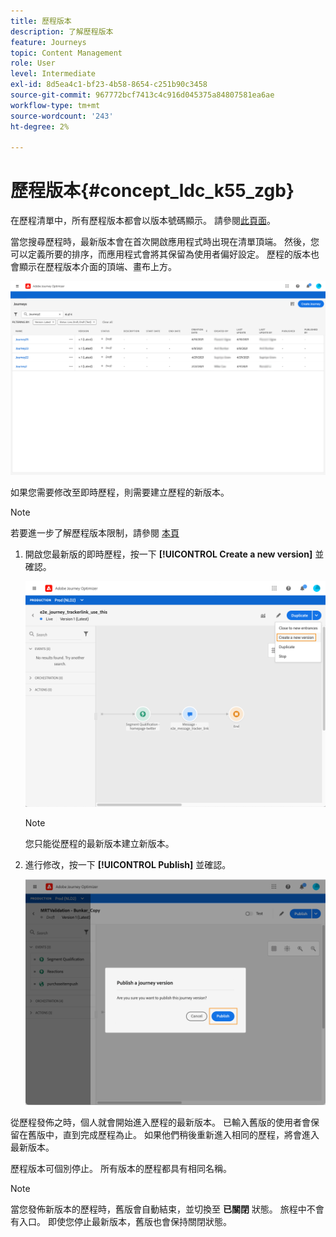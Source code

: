 ```yaml
---
title: 歷程版本
description: 了解歷程版本
feature: Journeys
topic: Content Management
role: User
level: Intermediate
exl-id: 8d5ea4c1-bf23-4b58-8654-c251b90c3458
source-git-commit: 967772bcf7413c4c916d045375a84807581ea6ae
workflow-type: tm+mt
source-wordcount: '243'
ht-degree: 2%

---
```


# 歷程版本{#concept_ldc_k55_zgb}

在歷程清單中，所有歷程版本都會以版本號碼顯示。 請參閱[此頁面](../building-journeys/using-the-journey-designer.md)。

當您搜尋歷程時，最新版本會在首次開啟應用程式時出現在清單頂端。 然後，您可以定義所要的排序，而應用程式會將其保留為使用者偏好設定。 歷程的版本也會顯示在歷程版本介面的頂端、畫布上方。

![](../assets/journeyversions1.png)

如果您需要修改至即時歷程，則需要建立歷程的新版本。

>[!NOTE]
>
>若要進一步了解歷程版本限制，請參閱 [本頁](../limitations.md#journey-versions-limitations)

1. 開啟您最新版的即時歷程，按一下 **[!UICONTROL Create a new version]** 並確認。

   ![](../assets/journeyversions2.png)

   >[!NOTE]
   >
   >您只能從歷程的最新版本建立新版本。

1. 進行修改，按一下 **[!UICONTROL Publish]** 並確認。

   ![](../assets/journeyversions3.png)

從歷程發佈之時，個人就會開始進入歷程的最新版本。 已輸入舊版的使用者會保留在舊版中，直到完成歷程為止。 如果他們稍後重新進入相同的歷程，將會進入最新版本。

歷程版本可個別停止。 所有版本的歷程都具有相同名稱。

>[!NOTE]
>
>當您發佈新版本的歷程時，舊版會自動結束，並切換至 **已關閉** 狀態。 旅程中不會有入口。 即使您停止最新版本，舊版也會保持關閉狀態。
